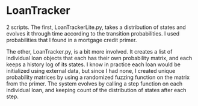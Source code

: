 # LoanTracker

2 scripts. The first, LoanTrackerLite.py, takes a distribution of states and evolves it through time according to the transition probabilities. I used probabilities that I found in a mortgage credit primer.

The other, LoanTracker.py, is a bit more involved. It creates a list of individual loan objects that each has their own probability matrix, and each keeps a history log of its states. I know in practice each loan would be initialized using external data, but since I had none, I created unique probability matrices by using a randomized fuzzing function on the matrix from the primer. The system evolves by calling a step function on each individual loan, and keeping count of the distribution of states after each step.

